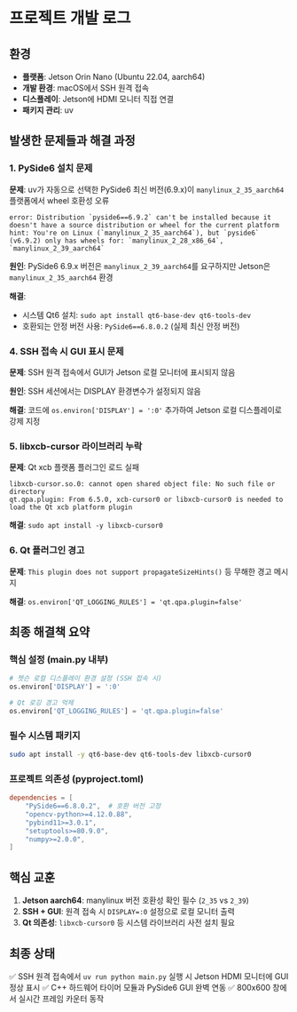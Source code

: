 # 프로젝트 개발 로그

## 환경
- **플랫폼**: Jetson Orin Nano (Ubuntu 22.04, aarch64)
- **개발 환경**: macOS에서 SSH 원격 접속
- **디스플레이**: Jetson에 HDMI 모니터 직접 연결
- **패키지 관리**: uv

## 발생한 문제들과 해결 과정

### 1. PySide6 설치 문제
**문제**: uv가 자동으로 선택한 PySide6 최신 버전(6.9.x)이 `manylinux_2_35_aarch64` 플랫폼에서 wheel 호환성 오류
```
error: Distribution `pyside6==6.9.2` can't be installed because it doesn't have a source distribution or wheel for the current platform
hint: You're on Linux (`manylinux_2_35_aarch64`), but `pyside6` (v6.9.2) only has wheels for: `manylinux_2_28_x86_64`, `manylinux_2_39_aarch64`
```

**원인**: PySide6 6.9.x 버전은 `manylinux_2_39_aarch64`를 요구하지만 Jetson은 `manylinux_2_35_aarch64` 환경

**해결**: 
- 시스템 Qt6 설치: `sudo apt install qt6-base-dev qt6-tools-dev`
- 호환되는 안정 버전 사용: `PySide6==6.8.0.2` (실제 최신 안정 버전)

### 4. SSH 접속 시 GUI 표시 문제
**문제**: SSH 원격 접속에서 GUI가 Jetson 로컬 모니터에 표시되지 않음

**원인**: SSH 세션에서는 DISPLAY 환경변수가 설정되지 않음

**해결**: 코드에 `os.environ['DISPLAY'] = ':0'` 추가하여 Jetson 로컬 디스플레이로 강제 지정

### 5. libxcb-cursor 라이브러리 누락
**문제**: Qt xcb 플랫폼 플러그인 로드 실패
```
libxcb-cursor.so.0: cannot open shared object file: No such file or directory
qt.qpa.plugin: From 6.5.0, xcb-cursor0 or libxcb-cursor0 is needed to load the Qt xcb platform plugin
```

**해결**: `sudo apt install -y libxcb-cursor0`

### 6. Qt 플러그인 경고
**문제**: `This plugin does not support propagateSizeHints()` 등 무해한 경고 메시지

**해결**: `os.environ['QT_LOGGING_RULES'] = 'qt.qpa.plugin=false'`

## 최종 해결책 요약

### 핵심 설정 (main.py 내부)
```python
# 젯슨 로컬 디스플레이 환경 설정 (SSH 접속 시)
os.environ['DISPLAY'] = ':0'

# Qt 로깅 경고 억제  
os.environ['QT_LOGGING_RULES'] = 'qt.qpa.plugin=false'
```

### 필수 시스템 패키지
```bash
sudo apt install -y qt6-base-dev qt6-tools-dev libxcb-cursor0
```

### 프로젝트 의존성 (pyproject.toml)
```toml
dependencies = [
    "PySide6==6.8.0.2",  # 호환 버전 고정
    "opencv-python>=4.12.0.88",
    "pybind11>=3.0.1", 
    "setuptools>=80.9.0",
    "numpy>=2.0.0",
]
```

## 핵심 교훈
1. **Jetson aarch64**: manylinux 버전 호환성 확인 필수 (`2_35` vs `2_39`)
2. **SSH + GUI**: 원격 접속 시 `DISPLAY=:0` 설정으로 로컬 모니터 출력
3. **Qt 의존성**: `libxcb-cursor0` 등 시스템 라이브러리 사전 설치 필요

## 최종 상태
✅ SSH 원격 접속에서 `uv run python main.py` 실행 시 Jetson HDMI 모니터에 GUI 정상 표시
✅ C++ 하드웨어 타이머 모듈과 PySide6 GUI 완벽 연동
✅ 800x600 창에서 실시간 프레임 카운터 동작
